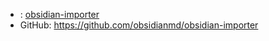 - : [obsidian-importer](obsidian://show-plugin?id=obsidian-importer)
- GitHub: https://github.com/obsidianmd/obsidian-importer